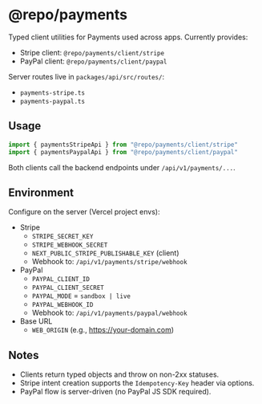 # @repo/payments

Typed client utilities for Payments used across apps. Currently provides:

- Stripe client: `@repo/payments/client/stripe`
- PayPal client: `@repo/payments/client/paypal`

Server routes live in `packages/api/src/routes/`:
- `payments-stripe.ts`
- `payments-paypal.ts`

## Usage

```ts
import { paymentsStripeApi } from "@repo/payments/client/stripe"
import { paymentsPaypalApi } from "@repo/payments/client/paypal"
```

Both clients call the backend endpoints under `/api/v1/payments/...`.

## Environment

Configure on the server (Vercel project envs):

- Stripe
  - `STRIPE_SECRET_KEY`
  - `STRIPE_WEBHOOK_SECRET`
  - `NEXT_PUBLIC_STRIPE_PUBLISHABLE_KEY` (client)
  - Webhook to: `/api/v1/payments/stripe/webhook`
- PayPal
  - `PAYPAL_CLIENT_ID`
  - `PAYPAL_CLIENT_SECRET`
  - `PAYPAL_MODE` = `sandbox | live`
  - `PAYPAL_WEBHOOK_ID`
  - Webhook to: `/api/v1/payments/paypal/webhook`
- Base URL
  - `WEB_ORIGIN` (e.g., https://your-domain.com)

## Notes

- Clients return typed objects and throw on non-2xx statuses.
- Stripe intent creation supports the `Idempotency-Key` header via options.
- PayPal flow is server-driven (no PayPal JS SDK required).

